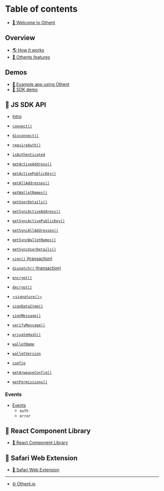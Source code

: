 # Table of contents

* [👋 Welcome to Othent](README.md)

## Overview

* [🌎 How it works](overview/how-it-works.md)
* [🥗 Othents features](overview/what-we-do.md)

## Demos

* [🍎 Example app using Othent](https://weavetransfer.othent.io)
* [🍏 SDK demo](https://demo.othent.io)

## 🥪 JS SDK API

* [Intro](api/intro.md)

* [`connect()`](api/connect.md)
* [`disconnect()`](api/disconnect.md)
* [`requireAuth()`](api/require-auth.md)
* [`isAuthenticated`](api/is-authenticated.md)

* [`getActiveAddress()`](api/get-active-address.md)
* [`getActivePublicKey()`](api/get-active-public-key.md)
* [`getAllAddresses()`](api/get-all-addresses.md)
* [`getWalletNames()`](api/get-wallet-names.md)
* [`getUserDetails()`](api/get-user-details.md)

* [`getSyncActiveAddress()`](api/get-sync-active-address.md)
* [`getSyncActivePublicKey()`](api/get-sync-active-public-key.md)
* [`getSyncAllAddresses()`](api/get-sync-all-addresses.md)
* [`getSyncWalletNames()`](api/get-sync-wallet-names.md)
* [`getSyncUserDetails()`](api/get-sync-user-details.md)

* [`sign()` (transaction)](api/sign.md)
* [`dispatch()` (transaction)](api/dispatch.md)

* [`encrypt()`](api/encrypt.md)
* [`decrypt()`](api/decrypt.md)

* [~`signature()`~](api/signature.md)
* [`signDataItem()`](api/sign-data-item.md)
* [`signMessage()`](api/sign-message.md)
* [`verifyMessage()`](api/verify-message.md)
* [`privateHash()`](api/private-hash.md)

* [`walletName`]()
* [`walletVersion`]()
* [`config`]()
* [`getArweaveConfig()`](api/get-arweave-config.md)
* [`getPermissions()`](api/get-permissions.md)


### Events

* [Events](api/events.md)
    * `auth`
    * `error`

## 🍜 React Component Library

* [🍜 React Component Library](developers/component-library.md)

## 📱 Safari Web Extension

* [📱 Safari Web Extension](developers/othent-mobile.md)

***

* [🌐 Othent.io](https://othent.io)

